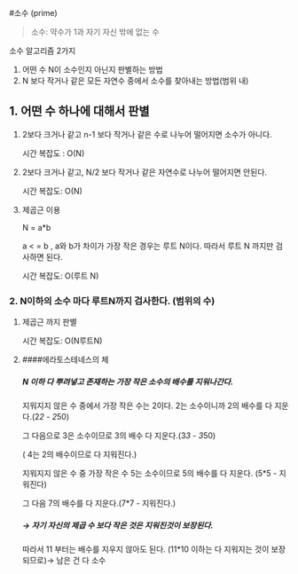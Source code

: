 #소수 (prime)
> 소수: 약수가 1과 자기 자신 밖에 없는 수

소수 알고리즘 2가지

1. 어떤 수 N이 소수인지 아닌지 판별하는 방법
2. N 보다 작거나 같은 모든 자연수 중에서 소수를 찾아내는 방법(범위 내)

## 1. 어떤 수 하나에 대해서 판별

1. 2보다 크거나 같고 n-1 보다 작거나 같은 수로 나누어 떨어지면 소수가 아니다.

    시간 복잡도 : O(N)

1. 2보다 크거나 같고, N/2 보다 작거나 같은 자연수로 나누어 떨어지면 안된다.

    시간 복잡도: O(N)

2. 제곱근 이용

    N = a*b

    a < = b , a와 b가 차이가 가장 작은 경우는 루트  N이다. 따라서 루트 N 까지만 검사하면 된다.

    시간 복잡도: O(루트 N)

### 2. N이하의 소수 마다 루트N까지 검사한다. (범위의 수)

1. 제곱근 까지 판별 

    시간 복잡도: O(N루트N)

2. ####에라토스테네스의 체

    ##### N 이하 다  뿌려넣고 존재하는 가장 작은 소수의 배수를 지워나간다.

    지워지지 않은 수 중에서 가장 작은 수는 2이다. 2는 소수이니까 2의 배수를 다 지운다.(2*2 - 2*50)

    그 다음으로 3은 소수이므로 3의 배수 다 지운다.(3*3 - 3*50) 

     ( 4는 2의 배수이므로 다 지워진다.)

    지워지지 않은 수 중 가장 작은 수 5는 소수이므로 5의 배수를 다 지운다. (5*5 - 지워진다)

    그 다음 7의 배수를 다 지운다.(7*7 - 지워진다.)

   ##### → 자기 자신의 제곱 수 보다 작은 것은 지워진것이 보장된다.

    따라서 11 부터는 배수를 지우지 않아도 된다. (11*10 이하는 다 지워지는 것이 보장되므로)→ 남은 건 다 소수